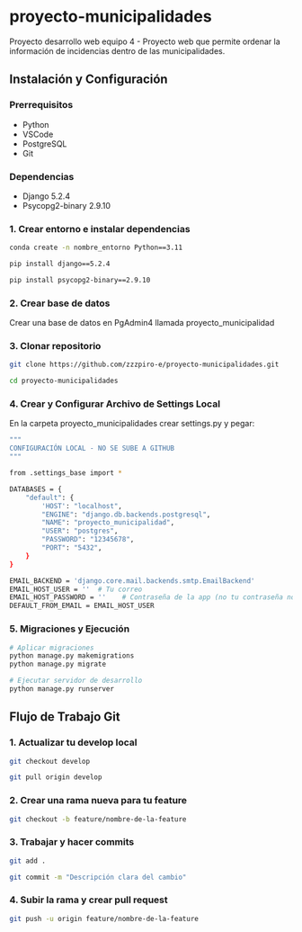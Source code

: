 # proyecto-municipalidades
Proyecto desarrollo web equipo 4 - Proyecto web que permite ordenar la información de incidencias dentro de las municipalidades.

## Instalación y Configuración

### Prerrequisitos
- Python
- VSCode
- PostgreSQL
- Git

### Dependencias
- Django 5.2.4
- Psycopg2-binary 2.9.10

### 1. Crear entorno e instalar dependencias
```bash
conda create -n nombre_entorno Python==3.11

pip install django==5.2.4

pip install psycopg2-binary==2.9.10
```

### 2. Crear base de datos
Crear una base de datos en PgAdmin4 llamada proyecto_municipalidad

### 3. Clonar repositorio
```bash
git clone https://github.com/zzzpiro-e/proyecto-municipalidades.git

cd proyecto-municipalidades
```

### 4. Crear y Configurar Archivo de Settings Local
En la carpeta proyecto_municipalidades crear settings.py y pegar:
```bash
"""
CONFIGURACIÓN LOCAL - NO SE SUBE A GITHUB
"""

from .settings_base import *

DATABASES = {
    "default": {
        'HOST': "localhost",
        "ENGINE": "django.db.backends.postgresql",
        "NAME": "proyecto_municipalidad",
        "USER": "postgres",
        "PASSWORD": "12345678",
        "PORT": "5432",
    }
}

EMAIL_BACKEND = 'django.core.mail.backends.smtp.EmailBackend'
EMAIL_HOST_USER = ''  # Tu correo
EMAIL_HOST_PASSWORD = ''    # Contraseña de la app (no tu contraseña normal)
DEFAULT_FROM_EMAIL = EMAIL_HOST_USER
```

### 5. Migraciones y Ejecución
```bash
# Aplicar migraciones
python manage.py makemigrations
python manage.py migrate

# Ejecutar servidor de desarrollo
python manage.py runserver
```

## Flujo de Trabajo Git

### 1. Actualizar tu develop local
```bash
git checkout develop

git pull origin develop
```

### 2. Crear una rama nueva para tu feature
```bash
git checkout -b feature/nombre-de-la-feature
```

### 3. Trabajar y hacer commits
```bash
git add .

git commit -m "Descripción clara del cambio"
```

### 4. Subir la rama y crear pull request
```bash
git push -u origin feature/nombre-de-la-feature
```


